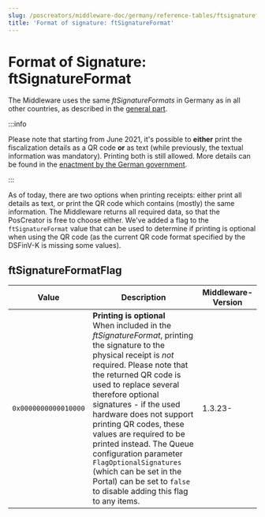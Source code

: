 ```yaml
---
slug: /poscreators/middleware-doc/germany/reference-tables/ftsignatureformat
title: 'Format of signature: ftSignatureFormat'
---
```


# Format of Signature: ftSignatureFormat
The Middleware uses the same _ftSignatureFormats_ in Germany as in all other countries, as described in the [general part](../../general/reference-tables/reference-tables.md#format-of-signature-ftsignatureformat). 

:::info

Please note that starting from June 2021, it's possible to **either** print the fiscalization details as a QR code **or** as text (while previously, the textual information was mandatory). Printing both is still allowed. More details can be found in the [enactment by the German government](https://dserver.bundestag.de/btd/19/290/1929085.pdf). 

:::

As of today, there are two options when printing receipts: either print all details as text, or print the QR code which contains (mostly) the same information. The Middleware returns all required data, so that the PosCreator is free to choose either. We've added a flag to the `ftSignatureFormat` value that can be used to determine if printing is optional when using the QR code (as the current QR code format specified by the DSFinV-K is missing some values).

## ftSignatureFormatFlag

| Value | Description | Middleware-Version | 
|-------|-------------|--------------------|
| `0x0000000000010000` | **Printing is optional** <br />When included in the _ftSignatureFormat_, printing the signature to the physical receipt is _not_ required. Please note that the returned QR code is used to replace several therefore optional signatures - if the used hardware does not support printing QR codes, these values are required to be printed instead. The Queue configuration parameter `FlagOptionalSignatures` (which can be set in the Portal) can be set to `false` to disable adding this flag to any items. | 1.3.23- |